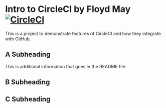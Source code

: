 # Intro to CircleCI by Floyd May [![CircleCI](https://circleci.com/gh/odeeka/circleci-intro/tree/master.svg?style=svg)](https://circleci.com/gh/odeeka/circleci-intro/tree/master)

This is a project to demonstrate features of CircleCI and how they integrate with GitHub.

## A Subheading

This is additional information that goes in the README file.

## B Subheading

## C Subheading

